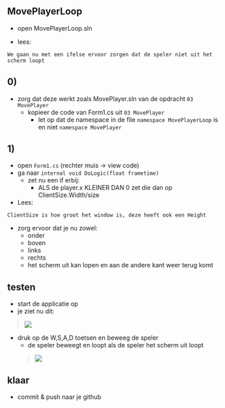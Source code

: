 

## MovePlayerLoop

- open MovePlayerLoop.sln

- lees:
```
We gaan nu met een ifelse ervoor zorgen dat de speler niet uit het scherm loopt
```
## 0)

- zorg dat deze werkt zoals MovePlayer.sln van de opdracht `03 MovePlayer` 
    - kopieer de code van Form1.cs uit `03 MovePlayer` 
        - let op dat de namespace in de file `namespace MovePlayerLoop` is en niet `namespace MovePlayer`

## 1)

- open `Form1.cs` (rechter muis -> view code)
- ga naar `internal void DoLogic(float frametime)`
    - zet nu een if erbij:
        - ALS de player.x KLEINER DAN 0 zet die dan op ClientSize.Width/size
- Lees:
```
ClientSize is hoe groot het window is, deze heeft ook een Height
```

- zorg ervoor dat je nu zowel:
    - onder
    - boven
    - links
    - rechts
    - het scherm uit kan lopen en aan de andere kant weer terug komt

## testen

- start de applicatie op
- je ziet nu dit:
> ![](img/game.PNG)
- druk op de W,S,A,D toetsen en beweeg de speler
    - de speler beweegt en loopt als de speler het scherm uit loopt
    > ![](img/move.GIF)

## klaar

- commit & push naar je github        